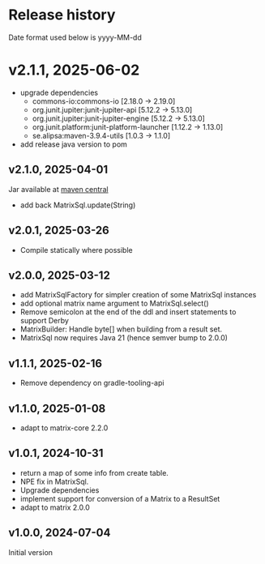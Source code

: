# Release history
Date format used below is yyyy-MM-dd

# v2.1.1, 2025-06-02
- upgrade dependencies
  - commons-io:commons-io [2.18.0 -> 2.19.0]
  - org.junit.jupiter:junit-jupiter-api [5.12.2 -> 5.13.0]
  - org.junit.jupiter:junit-jupiter-engine [5.12.2 -> 5.13.0]
  - org.junit.platform:junit-platform-launcher [1.12.2 -> 1.13.0]
  - se.alipsa:maven-3.9.4-utils [1.0.3 -> 1.1.0]
- add release java version to pom

## v2.1.0, 2025-04-01
Jar available at [maven central](https://repo1.maven.org/maven2/se/alipsa/matrix/matrix-sql/2.1.0/matrix-sql-2.1.0.jar)

- add back MatrixSql.update(String)

## v2.0.1, 2025-03-26
- Compile statically where possible 

## v2.0.0, 2025-03-12
- add MatrixSqlFactory for simpler creation of some MatrixSql instances
- add optional matrix name argument to MatrixSql.select()
- Remove semicolon at the end of the ddl and insert statements to support Derby
- MatrixBuilder: Handle byte[] when building from a result set. 
- MatrixSql now requires Java 21 (hence semver bump to 2.0.0)

## v1.1.1, 2025-02-16
- Remove dependency on gradle-tooling-api

## v1.1.0, 2025-01-08
- adapt to matrix-core 2.2.0

## v1.0.1, 2024-10-31
- return a map of some info from create table. 
- NPE fix in MatrixSql. 
- Upgrade dependencies
- implement support for conversion of a Matrix to a ResultSet
- adapt to matrix 2.0.0

## v1.0.0, 2024-07-04
Initial version